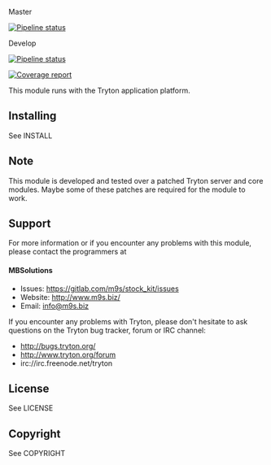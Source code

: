 Master

[![Pipeline status](https://gitlab.com/m9s/stock_kit/badges/master/pipeline.svg)](https://gitlab.com/m9s/stock_kit/commits/master)

Develop

[![Pipeline status](https://gitlab.com/m9s/stock_kit/badges/develop/pipeline.svg)](https://gitlab.com/m9s/stock_kit/commits/develop)

[![Coverage report](https://gitlab.com/m9s/stock_kit/badges/develop/coverage.svg)](http://m9s.gitlab.io/stock_kit)



This module runs with the Tryton application platform.

Installing
----------

See INSTALL

Note
----

This module is developed and tested over a patched Tryton server and
core modules. Maybe some of these patches are required for the module to work.

Support
-------

For more information or if you encounter any problems with this module,
please contact the programmers at

#### MBSolutions

   * Issues:   https://gitlab.com/m9s/stock_kit/issues
   * Website:  http://www.m9s.biz/
   * Email:    info@m9s.biz

If you encounter any problems with Tryton, please don't hesitate to ask
questions on the Tryton bug tracker, forum or IRC channel:

   * http://bugs.tryton.org/
   * http://www.tryton.org/forum
   * irc://irc.freenode.net/tryton

License
-------

See LICENSE

Copyright
---------

See COPYRIGHT

